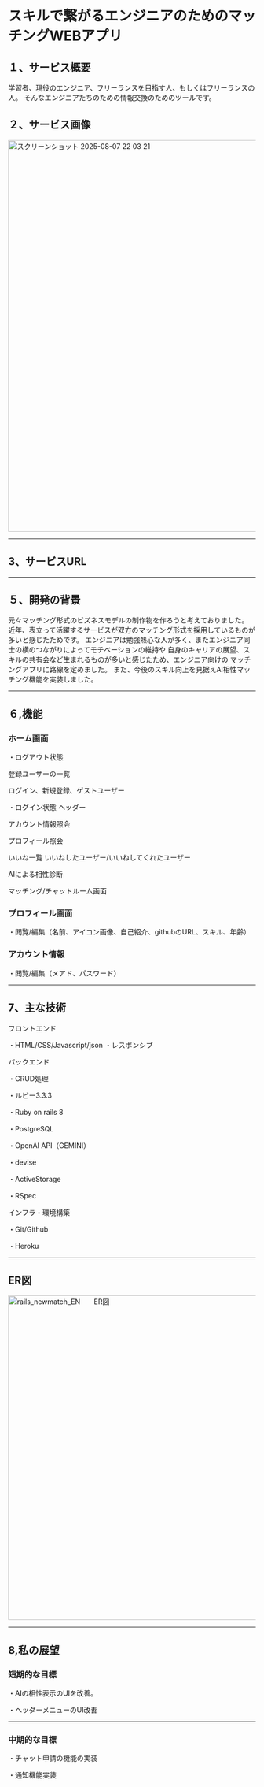 # スキルで繋がるエンジニアのためのマッチングWEBアプリ


## １、サービス概要
学習者、現役のエンジニア、フリーランスを目指す人、もしくはフリーランスの人。
そんなエンジニアたちのための情報交換のためのツールです。


## ２、サービス画像

<img width="1470" height="795" alt="スクリーンショット 2025-08-07 22 03 21" src="https://github.com/user-attachments/assets/a4cec73f-3260-48c0-bf40-c635be4e4399" />

---

## 3、サービスURL


---

## ５、開発の背景
元々マッチング形式のビズネスモデルの制作物を作ろうと考えておりました。
近年、表立って活躍するサービスが双方のマッチング形式を採用しているものが多いと感じたためです。
エンジニアは勉強熱心な人が多く、またエンジニア同士の横のつながりによってモチベーションの維持や
自身のキャリアの展望、スキルの共有会など生まれるものが多いと感じたため、エンジニア向けの
マッチングアプリに路線を定めました。
また、今後のスキル向上を見据えAI相性マッチング機能を実装しました。


---


## ６,機能

### ホーム画面

・ログアウト状態

登録ユーザーの一覧

ログイン、新規登録、ゲストユーザー

・ログイン状態
ヘッダー

アカウント情報照会


プロフィール照会


いいね一覧  いいねしたユーザー/いいねしてくれたユーザー


AIによる相性診断


マッチング/チャットルーム画面



### プロフィール画面


・閲覧/編集（名前、アイコン画像、自己紹介、githubのURL、スキル、年齢）


### アカウント情報


・閲覧/編集（メアド、パスワード）


---

## 7、主な技術

フロントエンド

・HTML/CSS/Javascript/json
・レスポンシブ

バックエンド

・CRUD処理

・ルビー3.3.3

・Ruby on rails 8

・PostgreSQL

・OpenAI API（GEMINI）

・devise

・ActiveStorage

・RSpec


インフラ・環境構築

・Git/Github

・Heroku

---

## ER図
<img width="1166" height="659" alt="rails_newmatch_EN　　ER図" src="https://github.com/user-attachments/assets/8b4108ca-87b6-48a4-be84-a677fa5268b0" />


---

## 8,私の展望

### 短期的な目標

・AIの相性表示のUIを改善。

・ヘッダーメニューのUI改善




---

### 中期的な目標

・チャット申請の機能の実装

・通知機能実装





